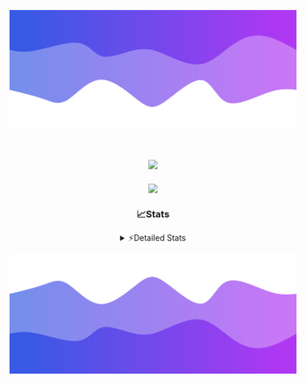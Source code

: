 ![Header](./header.png)
<div align="center">

<h1 align="center">
  <a href="https://git.io/typing-svg">
    <img src="https://readme-typing-svg.herokuapp.com/?lines=Hello,+There!+%F0%9F%91%8B;This+is+chicho.;Owner+on+Ocean;&center=true&size=25">
  </a>
</h1>
  
<p align="center">
  <img src="https://lanyard.cnrad.dev/api/852683595378196480" />
</p>

### 📈Stats
<details>
    <summary> ⚡Detailed Stats</summary>
    <br/>

<!--START_SECTION:waka-->
![Code Time](http://img.shields.io/badge/Code%20Time-851%20hrs%201%20min-blue)

![Profile Views](http://img.shields.io/badge/Profile%20Views-4-blue)

**🐱 My GitHub Data** 

> 📦 82.8 kB Used in GitHub's Storage 
 > 
> 🏆 29 Contributions in the Year 2024
 > 
> 🚫 Not Opted to Hire
 > 
> 📜 15 Public Repositories 
 > 
> 🔑 9 Private Repositories 
 > 
**I'm a Night 🦉** 

```text
🌞 Morning                25 commits          ██░░░░░░░░░░░░░░░░░░░░░░░   06.13 % 
🌆 Daytime                66 commits          ████░░░░░░░░░░░░░░░░░░░░░   16.18 % 
🌃 Evening                174 commits         ███████████░░░░░░░░░░░░░░   42.65 % 
🌙 Night                  143 commits         █████████░░░░░░░░░░░░░░░░   35.05 % 
```
📅 **I'm Most Productive on Tuesday** 

```text
Monday                   26 commits          ██░░░░░░░░░░░░░░░░░░░░░░░   06.37 % 
Tuesday                  111 commits         ███████░░░░░░░░░░░░░░░░░░   27.21 % 
Wednesday                81 commits          █████░░░░░░░░░░░░░░░░░░░░   19.85 % 
Thursday                 65 commits          ████░░░░░░░░░░░░░░░░░░░░░   15.93 % 
Friday                   47 commits          ███░░░░░░░░░░░░░░░░░░░░░░   11.52 % 
Saturday                 42 commits          ███░░░░░░░░░░░░░░░░░░░░░░   10.29 % 
Sunday                   36 commits          ██░░░░░░░░░░░░░░░░░░░░░░░   08.82 % 
```


📊 **This Week I Spent My Time On** 

```text
🕑︎ Time Zone: America/Argentina/Buenos_Aires

💬 Programming Languages: 
Python                   2 hrs 43 mins       ███████████░░░░░░░░░░░░░░   44.46 % 
HTML                     1 hr 52 mins        ████████░░░░░░░░░░░░░░░░░   30.54 % 
JavaScript               58 mins             ████░░░░░░░░░░░░░░░░░░░░░   16.02 % 
Bash                     16 mins             █░░░░░░░░░░░░░░░░░░░░░░░░   04.52 % 
Markdown                 9 mins              █░░░░░░░░░░░░░░░░░░░░░░░░   02.56 % 

🔥 Editors: 
VS Code                  5 hrs 35 mins       ███████████████████████░░   91.37 % 
Cursor                   31 mins             ██░░░░░░░░░░░░░░░░░░░░░░░   08.63 % 

🐱‍💻 Projects: 
Unknown Project          6 hrs 3 mins        █████████████████████████   98.77 % 
ocean-backend-v2         4 mins              ░░░░░░░░░░░░░░░░░░░░░░░░░   01.23 % 

💻 Operating System: 
Windows                  6 hrs 7 mins        █████████████████████████   100.00 % 
```

**I Mostly Code in JavaScript** 

```text
JavaScript               8 repos             ██████░░░░░░░░░░░░░░░░░░░   25.81 % 
HTML                     7 repos             ██████░░░░░░░░░░░░░░░░░░░   22.58 % 
Astro                    2 repos             ██░░░░░░░░░░░░░░░░░░░░░░░   06.45 % 
TypeScript               1 repo              █░░░░░░░░░░░░░░░░░░░░░░░░   03.23 % 
SCSS                     1 repo              █░░░░░░░░░░░░░░░░░░░░░░░░   03.23 % 
```




 Last Updated on 05/09/2024 14:14:06 UTC
<!--END_SECTION:waka-->
</details>

![Footer](./footer.png)
